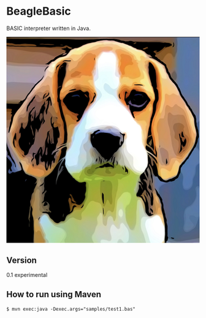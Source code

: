 # BeagleBasic
BASIC interpreter written in Java.

![Image](images/beagle.png)

## Version

0.1 experimental

## How to run using Maven
```$xslt
$ mvn exec:java -Dexec.args="samples/test1.bas"
```
